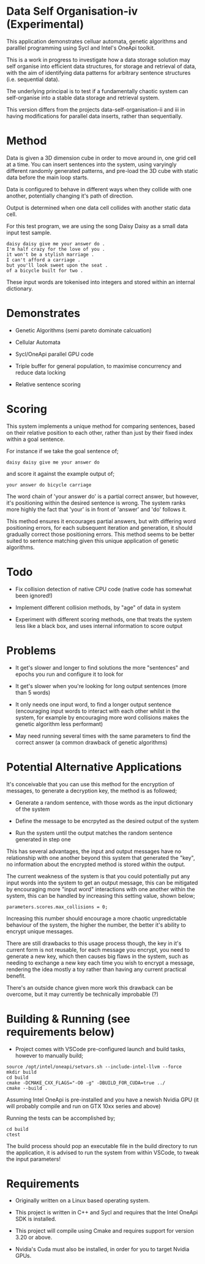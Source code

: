 # Data Self Organisation-iv (Experimental)

This application demonstrates celluar automata, genetic algorithms and paralllel programming using Sycl and Intel's OneApi toolkit.

This is a work in progress to investigate how a data storage solution may self organise into efficient data structures, for storage and retrieval of data, with the aim of identifying data patterns for arbitrary sentence structures (i.e. sequential data).

The underlying principal is to test if a fundamentally chaotic system can self-organise into a stable data storage and retrieval system.

This version differs from the projects data-self-organisation-ii and iii in having modifications for parallel data inserts, rather than sequentially.

# Method

Data is given a 3D dimension cube in order to move around in, one grid cell at a time.  You can insert sentences into the system, using varyingly different randomly generated patterns, and pre-load the 3D cube with static data before the main loop starts.

Data is configured to behave in different ways when they collide with one another, potentially changing it's path of direction.

Output is determined when one data cell collides with another static data cell.

For this test program, we are using the song Daisy Daisy as a small data input test sample.

```
daisy daisy give me your answer do .
I'm half crazy for the love of you .
it won't be a stylish marriage .
I can't afford a carriage .
but you'll look sweet upon the seat .
of a bicycle built for two .
```

These input words are tokenised into integers and stored within an internal dictionary.

# Demonstrates

- Genetic Algorithms (semi pareto dominate calcuation)

- Cellular Automata

- Sycl/OneApi parallel GPU code 

- Triple buffer for general population, to maximise concurrency and reduce data locking

- Relative sentence scoring

# Scoring

This system implements a unique method for comparing sentences, based on their relative position to each other, rather than just by their fixed
index within a goal sentence.

For instance if we take the goal sentence of;

```
daisy daisy give me your answer do
```

and score it against the example output of;

```
your answer do bicycle carriage
```

The word chain of 'your answer do' is a partial correct answer, but however, it's positioning within the desired sentence is wrong.  The system ranks more highly the fact that 'your' is in front of 'answer' and 'do' follows it.

This method ensures it encourages partial answers, but with differing word positioning errors, for each subsequent iteration and generation, it should gradually correct those positioning errors.  This method seems to be better suited to sentence matching given this unique application of genetic algorithms.

# Todo

- Fix collision detection of native CPU code (native code has somewhat been ignored!)

- Implement different collision methods, by "age" of data in system

- Experiment with different scoring methods, one that treats the system less like a black box, and uses internal information
to score output

# Problems

- It get's slower and longer to find solutions the more "sentences" and epochs you run and configure it to look for

- It get's slower when you're looking for long output sentences (more than 5 words)

- It only needs one input word, to find a longer output sentence (encouraging input words to interact with each other whilst
in the system, for example by encouraging more word collisions makes the genetic algorithm less performant)

- May need running several times with the same parameters to find the correct answer (a common drawback of genetic algorithms)

# Potential Alternative Applications

It's conceivable that you can use this method for the encryption of messages, to generate a decryption key, the method is as followed;

- Generate a random sentence, with those words as the input dictionary of the system

- Define the message to be encrpyted as the desired output of the system

- Run the system until the output matches the random sentence generated in step one

This has several advantages, the input and output messages have no relationship with one another beyond this system that generated the "key", no information about the encrypted method is stored within the output.

The current weakness of the system is that you could potentially put any input words into the system to get an output message, this can be mitigated by encouraging more "input word" interactions with one another within the system, this can be handled by increasing this setting value, shown below;

```
parameters.scores.max_collisions = 0;
```

Increasing this number should encourage a more chaotic unpredictable behaviour of the system, the higher the number, the better it's ability to encrypt unique messages.

There are still drawbacks to this usage process though, the key in it's current form is not reusable, for each message you encrypt, you need to generate a new key, which then causes big flaws in the system, such as needing to exchange a new key each time you wish to encrypt a message, rendering the idea mostly a toy rather than having any current practical benefit.

There's an outside chance given more work this drawback can be overcome, but it may currently be technically improbable (?)

# Building & Running (see requirements below)

- Project comes with VSCode pre-configured launch and build tasks, however to manually build;

```
source /opt/intel/oneapi/setvars.sh --include-intel-llvm --force
mkdir build
cd build
cmake -DCMAKE_CXX_FLAGS="-O0 -g" -DBUILD_FOR_CUDA=true ../
cmake --build .
```

Assuming Intel OneApi is pre-installed and you have a newish Nvidia GPU (it will probably compile and run on GTX 10xx series and above)

Running the tests can be accomplished by;

```
cd build
ctest
```

The build process should pop an executable file in the build directory to run the application, it is advised to
run the system from within VSCode, to tweak the input parameters!

# Requirements

- Originally written on a Linux based operating system.

- This project is written in C++ and Sycl and requires that the Intel OneApi SDK is installed.

- This project will compile using Cmake and requires support for version 3.20 or above.

- Nvidia's Cuda must also be installed, in order for you to target Nvidia GPUs.


